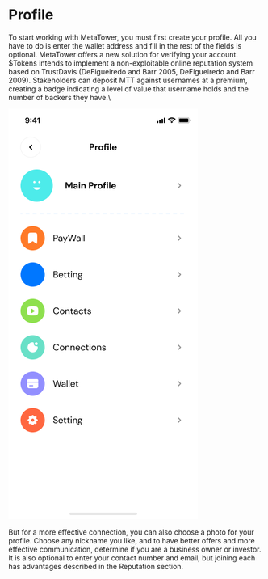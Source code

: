 # Profile

To start working with MetaTower, you must first create your profile. All you have to do is enter the wallet address and fill in the rest of the fields is optional. MetaTower offers a new solution for verifying your account. $Tokens intends to implement a non-exploitable online reputation system based on TrustDavis (DeFigueiredo and Barr 2005, DeFigueiredo and Barr 2009). Stakeholders can deposit MTT against usernames at a premium, creating a badge indicating a level of value that username holds and the number of backers they have.\


![Profile](../../.gitbook/assets/Profile.png)

But for a more effective connection, you can also choose a photo for your profile. Choose any nickname you like, and to have better offers and more effective communication, determine if you are a business owner or investor. It is also optional to enter your contact number and email, but joining each has advantages described in the Reputation section.
